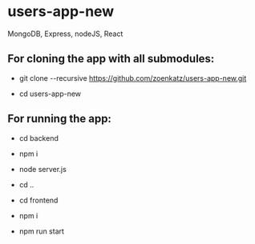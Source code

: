 # users-app-new
MongoDB, Express, nodeJS, React

## For cloning the app with all submodules: 
- git clone --recursive https://github.com/zoenkatz/users-app-new.git

- cd users-app-new

## For running the app:

- cd backend
- npm i
- node server.js

- cd ..
- cd frontend
- npm i
- npm run start




